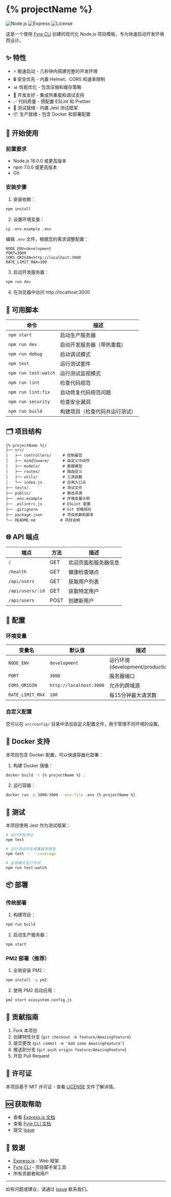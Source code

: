# {% projectName %}

![Node.js](https://img.shields.io/badge/Node.js-18.x-green?style=flat-square)
![Express](https://img.shields.io/badge/Express-4.x-lightgrey?style=flat-square)
![License](https://img.shields.io/badge/License-MIT-blue?style=flat-square)

这是一个使用 [Fyre CLI](https://github.com/LZJ-1212/fyre-cli) 创建的现代化 Node.js 项目模板，专为快速启动开发环境而设计。

## ✨ 特性

- ⚡️ 极速启动 - 几秒钟内搭建完整的开发环境
- 🔒 安全优先 - 内置 Helmet、CORS 和速率限制
- 📊 性能优化 - 包含压缩和缓存策略
- 🐛 开发友好 - 集成热重载和调试支持
- ✅ 代码质量 - 预配置 ESLint 和 Prettier
- 🧪 测试就绪 - 内置 Jest 测试框架
- 📦 生产就绪 - 包含 Docker 和部署配置

## 🚀 开始使用

### 前置要求

- Node.js 16.0.0 或更高版本
- npm 7.0.0 或更高版本
- Git

### 安装步骤

1. 安装依赖：

```bash
npm install
```

2. 设置环境变量：

```bash
cp .env.example .env
```

编辑 `.env` 文件，根据您的需求调整配置：

```env
NODE_ENV=development
PORT=3000
CORS_ORIGIN=http://localhost:3000
RATE_LIMIT_MAX=100
```

3. 启动开发服务器：

```bash
npm run dev
```

4. 在浏览器中访问 http://localhost:3000

## 📖 可用脚本

| 命令 | 描述 |
|------|------|
| `npm start` | 启动生产服务器 |
| `npm run dev` | 启动开发服务器（带热重载） |
| `npm run debug` | 启动调试模式 |
| `npm test` | 运行测试套件 |
| `npm run test:watch` | 运行测试监视模式 |
| `npm run lint` | 检查代码规范 |
| `npm run lint:fix` | 自动修复代码规范问题 |
| `npm run security` | 检查安全漏洞 |
| `npm run build` | 构建项目（检查代码并运行测试） |

## 🗂 项目结构

```
{% projectName %}/
├── src/
│   ├── controllers/     # 控制器层
│   ├── middleware/      # 自定义中间件
│   ├── models/          # 数据模型
│   ├── routes/          # 路由定义
│   ├── utils/           # 工具函数
│   └── index.js         # 应用入口点
├── tests/               # 测试文件
├── public/              # 静态资源
├── .env.example         # 环境变量示例
├── .eslintrc.js         # ESLint 配置
├── .gitignore           # Git 忽略规则
├── package.json         # 项目依赖和脚本
└── README.md           # 项目说明
```

## 🌐 API 端点

| 端点 | 方法 | 描述 |
|------|------|------|
| `/` | GET | 欢迎页面和服务器信息 |
| `/health` | GET | 健康检查端点 |
| `/api/users` | GET | 获取用户列表 |
| `/api/users/:id` | GET | 获取特定用户 |
| `/api/users` | POST | 创建新用户 |

## 🔧 配置

### 环境变量

| 变量名 | 默认值 | 描述 |
|--------|--------|------|
| `NODE_ENV` | `development` | 运行环境 (development/production) |
| `PORT` | `3000` | 服务器端口 |
| `CORS_ORIGIN` | `http://localhost:3000` | 允许的跨域源 |
| `RATE_LIMIT_MAX` | `100` | 每15分钟最大请求数 |

### 自定义配置

您可以在 `src/config/` 目录中添加自定义配置文件，用于管理不同环境的设置。

## 🐳 Docker 支持

本项目包含 Docker 配置，可以快速容器化部署：

1. 构建 Docker 镜像：
```bash
docker build -t {% projectName %} .
```

2. 运行容器：
```bash
docker run -p 3000:3000 --env-file .env {% projectName %}
```

## 🧪 测试

本项目使用 Jest 作为测试框架：

```bash
# 运行所有测试
npm test

# 运行测试并生成覆盖率报告
npm test -- --coverage

# 监视模式运行测试
npm run test:watch
```

## 📦 部署

### 传统部署

1. 构建项目：
```bash
npm run build
```

2. 启动生产服务器：
```bash
npm start
```

### PM2 部署（推荐）

1. 全局安装 PM2：
```bash
npm install -g pm2
```

2. 使用 PM2 启动应用：
```bash
pm2 start ecosystem.config.js
```

## 🤝 贡献指南

1. Fork 本项目
2. 创建特性分支 (`git checkout -b feature/AmazingFeature`)
3. 提交更改 (`git commit -m 'Add some AmazingFeature'`)
4. 推送到分支 (`git push origin feature/AmazingFeature`)
5. 开启 Pull Request

## 📄 许可证

本项目基于 MIT 许可证 - 查看 [LICENSE](LICENSE) 文件了解详情。

## 🆘 获取帮助

- 查看 [Express.js 文档](https://expressjs.com/)
- 查看 [Fyre CLI 文档](https://github.com/LZJ-1212/fyre-cli)
- 提交 [Issue](https://github.com/LZJ-1212/fyre-cli/issues)

## 🙏 致谢

- [Express.js](https://expressjs.com/) - Web 框架
- [Fyre CLI](https://github.com/LZJ-1212/fyre-cli) - 项目脚手架工具
- 所有贡献者和用户

---

如有问题或建议，请通过 [Issue](https://github.com/LZJ-1212/fyre-cli/issues) 联系我们。